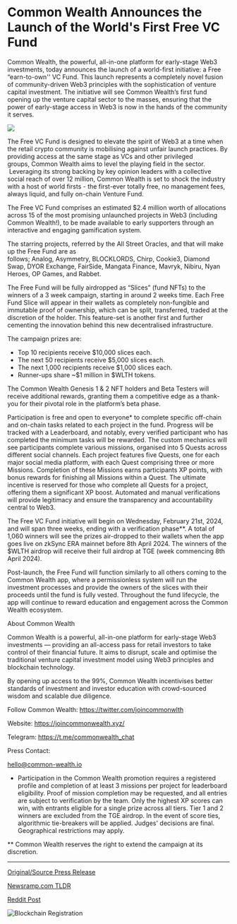 # Common Wealth Announces the Launch of the World's First Free VC Fund

Common Wealth, the powerful, all-in-one platform for early-stage Web3 investments, today announces the launch of a world-first initiative: a Free “earn-to-own'' VC Fund. This launch represents a completely novel fusion of community-driven Web3 principles with the sophistication of venture capital investment. The initiative will see Common Wealth’s first fund opening up the venture capital sector to the masses, ensuring that the power of early-stage access in Web3 is now in the hands of the community it serves.

![](https://api.blockchainwire.io/uploads/Proleoio/editor_image/1fbe0ecb-3f2b-47bd-9f9e-bb2ce545283f.jpg)

The Free VC Fund is designed to elevate the spirit of Web3 at a time when the retail crypto community is mobilising against unfair launch practices. By providing access at the same stage as VCs and other privileged groups, Common Wealth aims to level the playing field in the sector.  Leveraging its strong backing by key opinion leaders with a collective social reach of over 12 million, Common Wealth is set to shock the industry with a host of world firsts - the first-ever totally free, no management fees, always liquid, and fully on-chain Venture Fund.

The Free VC Fund comprises an estimated $2.4 million worth of allocations across 15 of the most promising unlaunched projects in Web3 (including Common Wealth!), to be made available to early supporters through an interactive and engaging gamification system.

The starring projects, referred by the All Street Oracles, and that will make up the Free Fund are as follows; Analog, Asymmetry, BLOCKLORDS, Chirp, Cookie3, Diamond Swap, DYOR Exchange, FairSide, Mangata Finance, Mavryk, Nibiru, Nyan Heroes, OP Games, and Rabbet.

The Free Fund will be fully airdropped as “Slices” (fund NFTs) to the winners of a 3 week campaign, starting in around 2 weeks time. Each Free Fund Slice will appear in their wallets as completely non-fungible and immutable proof of ownership, which can be split, transferred, traded at the discretion of the holder. This feature-set is another first and further cementing the innovation behind this new decentralised infrastructure.

The campaign prizes are:

* Top 10 recipients receive $10,000 slices each.
* The next 50 recipients receive $5,000 slices each.
* The next 1,000 recipients receive $1,000 slices each.
* Runner-ups share ~$1 million in $WLTH tokens.

The Common Wealth Genesis 1 & 2 NFT holders and Beta Testers will receive additional rewards, granting them a competitive edge as a thank-you for their pivotal role in the platform’s beta phase.

Participation is free and open to everyone* to complete specific off-chain and on-chain tasks related to each project in the fund. Progress will be tracked with a Leaderboard, and notably, every verified participant who has completed the minimum tasks will be rewarded. The custom mechanics will see participants complete various missions, organised into 5 Quests across different social channels. Each project features five Quests, one for each major social media platform, with each Quest comprising three or more Missions. Completion of these Missions earns participants XP points, with bonus rewards for finishing all Missions within a Quest. The ultimate incentive is reserved for those who complete all Quests for a project, offering them a significant XP boost. Automated and manual verifications will provide legitimacy and ensure the transparency and accountability central to Web3.

The Free VC Fund initiative will begin on Wednesday, February 21st, 2024, and will span three weeks, ending with a verification phase**. A total of 1,060 winners will see the prizes air-dropped to their wallets when the app goes live on zkSync ERA mainnet before 8th April 2024. The winners of the $WLTH airdrop will receive their full airdrop at TGE (week commencing 8th April 2024).

Post-launch, the Free Fund will function similarly to all others coming to the Common Wealth app, where a permissionless system will run the investment processes and provide the owners of the slices with their proceeds until the fund is fully vested. Throughout the fund lifecycle, the app will continue to reward education and engagement across the Common Wealth ecosystem.

About Common Wealth

Common Wealth is a powerful, all-in-one platform for early-stage Web3 investments — providing an all-access pass for retail investors to take control of their financial future. It aims to disrupt, scale and optimise the traditional venture capital investment model using Web3 principles and blockchain technology.

By opening up access to the 99%, Common Wealth incentivises better standards of investment and investor education with crowd-sourced wisdom and scalable due diligence.

Follow Common Wealth: https://twitter.com/joincommonwlth

Website: https://joincommonwealth.xyz/

Telegram: https://t.me/commonwealth_chat

Press Contact:

hello@common-wealth.io

* Participation in the Common Wealth promotion requires a registered profile and completion of at least 3 missions per project for leaderboard eligibility. Proof of mission completion may be requested, and all entries are subject to verification by the team. Only the highest XP scores can win, with entrants eligible for a single prize across all tiers. Tier 1 and 2 winners are excluded from the TGE airdrop. In the event of score ties, algorithmic tie-breakers will be applied. Judges' decisions are final. Geographical restrictions may apply.

** Common Wealth reserves the right to extend the campaign at its discretion. 

---

[Original/Source Press Release](https://blockchainwire.io/press-release/common-wealth-announces-the-launch-of-the-worlds-first-free-vc-fund)
                    

[Newsramp.com TLDR](None) 



[Reddit Post](https://www.reddit.com/r/CryptoNewsInfo/comments/1avjyzn/common_wealth_launches_free_earntoown_vc_fund_for/) 



![Blockchain Registration](https://cdn.newsramp.app/blockchainwire/qrcode/242/11/pear04OR.webp)